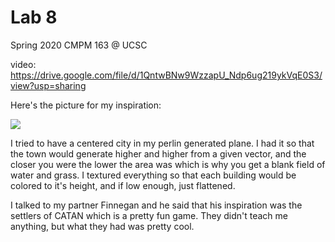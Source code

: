 # Lab 8
Spring 2020 CMPM 163 @ UCSC

video: https://drive.google.com/file/d/1QntwBNw9WzzapU_Ndp6ug219ykVqE0S3/view?usp=sharing

Here's the picture for my inspiration:

![](images/currentstate.png)

I tried to have a centered city in my perlin generated plane. I had it so that the town would generate higher and higher
from a given vector, and the closer you were the lower the area was which is why you get a blank field of water and grass.
I textured everything so that each building would be colored to it's height, and if low enough, just flattened.

I talked to my partner Finnegan and he said that his inspiration was the settlers of CATAN which is a pretty fun game. They 
didn't teach me anything, but what they had was pretty cool.